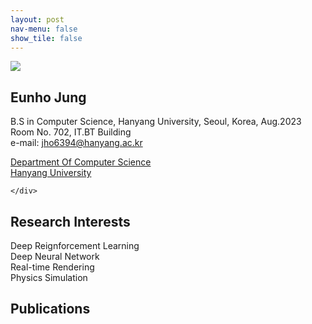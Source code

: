 ```yaml
---
layout: post
nav-menu: false 
show_tile: false
---
```


<!-- One -->
<section id="one">
	<div class="inner">
		<span class="image left"><img src="../assets/people/eunho-jung/eunho-jung.jpg"  /></span>

<h2>Eunho Jung</h2>

B.S in Computer Science, Hanyang University, Seoul, Korea, Aug.2023<br>
Room No. 702, IT.BT Building<br>
e-mail: jho6394@hanyang.ac.kr
<p/>

<a target="_blank" rel="noopener noreferrer" href="http://cs.hanyang.ac.kr/">Department Of Computer Science</a>
<br/>
<a target="_blank" rel="noopener noreferrer" href="https://www.hanyang.ac.kr/">Hanyang University</a>

	</div>
</section>

## Research Interests
Deep Reignforcement Learning
<br>Deep Neural Network
<br>Real-time Rendering
<br>Physics Simulation
<br>

## Publications
<br>
<br>
<br>
